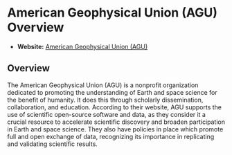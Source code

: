 # American Geophysical Union (AGU) Overview

- **Website:** [American Geophysical Union (AGU)](https://www.agu.org/)

## Overview

The American Geophysical Union (AGU) is a nonprofit organization dedicated to promoting the understanding of Earth and space science for the benefit of humanity. It does this through scholarly dissemination, collaboration, and education. According to their website, AGU supports the use of scientific open-source software and data, as they consider it a crucial resource to accelerate scientific discovery and broaden participation in Earth and space science. They also have policies in place which promote full and open exchange of data, recognizing its importance in replicating and validating scientific results.
